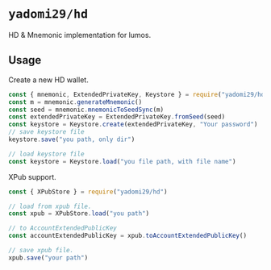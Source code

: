 # `yadomi29/hd`

HD & Mnemonic implementation for lumos.

## Usage

Create a new HD wallet.

```javascript
const { mnemonic, ExtendedPrivateKey, Keystore } = require("yadomi29/hd")
const m = mnemonic.generateMnemonic()
const seed = mnemonic.mnemonicToSeedSync(m)
const extendedPrivateKey = ExtendedPrivateKey.fromSeed(seed)
const keystore = Keystore.create(extendedPrivateKey, "Your password")
// save keystore file
keystore.save("you path, only dir")

// load keystore file
const keystore = Keystore.load("you file path, with file name")
```

XPub support.
```javascript
const { XPubStore } = require("yadomi29/hd")

// load from xpub file.
const xpub = XPubStore.load("you path")

// to AccountExtendedPublicKey
const accountExtendedPublicKey = xpub.toAccountExtendedPublicKey()

// save xpub file.
xpub.save("your path")
```
